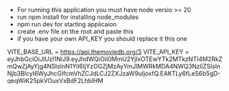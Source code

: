 - For running this application you must have node versio >= 20
- run npm install for installing node_modules
- npm run dev for starting applicaion
- create .env file on the root and paste this
- if you have your own API_KEY you should replace it this one

VITE_BASE_URL = https://api.themoviedb.org/3
VITE_API_KEY = eyJhbGciOiJIUzI1NiJ9.eyJhdWQiOiI0MmU2YjIxOTEwYTk2MTkzNTI4M2RkZmQwZjAyYjg4NSIsInN1YiI6IjYzOGZjMzAyYmJlMWRkMDA4NWQ3NzliZSIsInNjb3BlcyI6WyJhcGlfcmVhZCJdLCJ2ZXJzaW9uIjoxfQ.EAKTLy6fLeS6b5gD-qeqWiK25pkVOuxVxBdF2LhblHM
